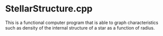 # StellarStructure.cpp
This is a functional computer program that is able to graph characteristics such as density of the internal structure of a star as a function of radius.
